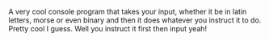 A very cool console program that takes your input, whether it be in latin letters, morse or even binary and then it does whatever you instruct it to do. Pretty cool I guess. Well you instruct it first then input yeah! 

